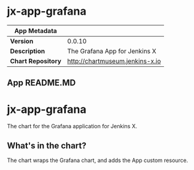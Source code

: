 # jx-app-grafana

|App Metadata||
|---|---|
| **Version** | 0.0.10 |
| **Description** | The Grafana App for Jenkins X |
| **Chart Repository** | http://chartmuseum.jenkins-x.io |

## App README.MD

# jx-app-grafana

The chart for the Grafana application for Jenkins X.

## What's in the chart?

The chart wraps the Grafana chart, and adds the App custom resource.
